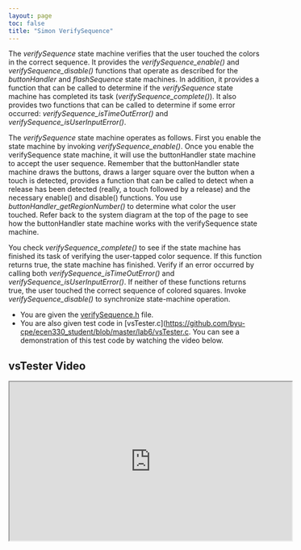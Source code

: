 ```yaml
---
layout: page
toc: false
title: "Simon VerifySequence"
---
```


The *verifySequence* state machine verifies that the user touched the colors in the correct sequence. It provides the *verifySequence_enable()* and *verifySequence_disable()* functions that operate as described for the *buttonHandler* and *flashSequence* state machines. In addition, it provides a function that can be called to determine if the *verifySequence* state machine has completed its task (*verifySequence_complete()*). It also provides two functions that can be called to determine if some error occurred: *verifySequence_isTimeOutError()* and *verifySequence_isUserInputError()*.

The *verifySequence* state machine operates as follows. First you enable the state machine by invoking *verifySequence_enable()*. Once you enable the verifySequence state machine, it will use the buttonHandler state machine to accept the user sequence. Remember that the buttonHandler state machine draws the buttons, draws a larger square over the button when a touch is detected, provides a function that can be called to detect when a release has been detected (really, a touch followed by a release) and the necessary enable() and disable() functions. You use *buttonHandler_getRegionNumber()* to determine what color the user touched. Refer back to the system diagram at the top of the page to see how the buttonHandler state machine works with the verifySequence state machine.

You check *verifySequence_complete()* to see if the state machine has finished its task of verifying the user-tapped color sequence. If this function returns true, the state machine has finished. Verify if an error occurred by calling both *verifySequence_isTimeOutError()* and *verifySequence_isUserInputError()*. If neither of these functions returns true, the user touched the correct sequence of colored squares. Invoke *verifySequence_disable()* to synchronize state-machine operation.

  * You are given the [verifySequence.h](https://github.com/byu-cpe/ecen330_student/blob/master/lab6/verifySequence.h) file. 
  * You are also given test code in [vsTester.c](https://github.com/byu-cpe/ecen330_student/blob/master/lab6/vsTester.c. You can see a demonstration of this test code by watching the video below.

## vsTester Video 

<iframe width="560" height="315" allow="fullscreen" src="https://www.youtube.com/embed/yk-YgY5bVoc"> </iframe>

